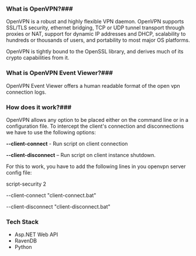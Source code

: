 ### What is OpenVPN?###

OpenVPN  is  a robust and highly flexible VPN daemon.  OpenVPN supports  SSL/TLS security,  ethernet  bridging,  TCP  or  UDP  tunnel  transport through  proxies  or  NAT,  support  for dynamic IP addresses and DHCP, scalability to hundreds or thousands of users, and portability to  most major OS platforms.

OpenVPN  is  tightly  bound to the OpenSSL library, and derives much of its crypto capabilities from it.

### What is OpenVPN Event Viewer?###

OpenVPN Event Viewer offers a human readable format of the open vpn connection logs.


### How does it work?###

 OpenVPN allows any option to be placed either on the command line or in a configuration file. To intercept the client's connection and disconnections we have to use the following options:

**--client-connect** - Run script on client connection

**--client-disconnect** – Run script on client instance shutdown.

For this to work, you have to add the following lines in you openvpn server config file:

script-security 2

--client-connect "client-connect.bat"

--client-disconnect "client-disconnect.bat"



### Tech Stack ###

* Asp.NET Web API
* RavenDB
* Python